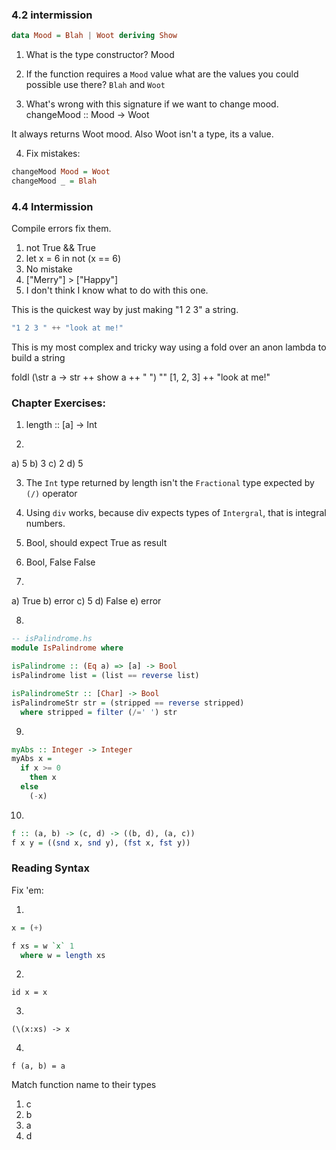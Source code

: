 ### 4.2 intermission

```hs
data Mood = Blah | Woot deriving Show
```

1. What is the type constructor?
Mood

2. If the function requires a `Mood` value what are the values you could possible use there?
`Blah` and `Woot`

3. What's wrong with this signature if we want to change mood. changeMood :: Mood -> Woot

It always returns Woot mood. Also Woot isn't a type, its a value.

4. Fix mistakes:

```hs
changeMood Mood = Woot
changeMood _ = Blah
```

### 4.4 Intermission

Compile errors fix them.

1. not True && True
2. let x = 6 in not (x == 6)
3. No mistake
4. ["Merry"] > ["Happy"]
5. I don't think I know what to do with this one.

This is the quickest way by just making "1 2 3" a string.

```hs
"1 2 3 " ++ "look at me!"
```

This is my most complex and tricky way using a fold over an anon lambda to build a string

foldl (\str a -> str ++ show a ++ " ") "" [1, 2, 3] ++ "look at me!"

### Chapter Exercises:

1. length :: [a] -> Int

2.
  a) 5
  b) 3
  c) 2
  d) 5
  
3. The `Int` type returned by length isn't the `Fractional` type expected by `(/)` operator

4. Using `div` works, because div expects types of `Intergral`, that is integral numbers.

5. Bool, should expect True as result

6. Bool, False
   False

7. 
a) True
b) error
c) 5
d) False
e) error

8.
```hs
-- isPalindrome.hs
module IsPalindrome where

isPalindrome :: (Eq a) => [a] -> Bool
isPalindrome list = (list == reverse list)

isPalindromeStr :: [Char] -> Bool
isPalindromeStr str = (stripped == reverse stripped)
  where stripped = filter (/=' ') str
```

9.

```hs
myAbs :: Integer -> Integer
myAbs x =
  if x >= 0
    then x
  else
    (-x)
```

10.

```hs
f :: (a, b) -> (c, d) -> ((b, d), (a, c))
f x y = ((snd x, snd y), (fst x, fst y))
```

### Reading Syntax

Fix 'em:

1.
```hs
x = (+)

f xs = w `x` 1
  where w = length xs
```

2.
`id x = x`

3.

`(\(x:xs) -> x`

4.

`f (a, b) = a`

Match function name to their types

1. c
2. b
3. a
4. d
